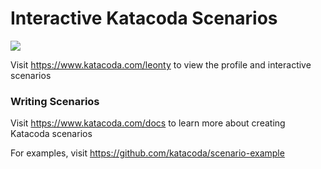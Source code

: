 # Interactive Katacoda Scenarios

[![](http://shields.katacoda.com/katacoda/leonty/count.svg)](https://www.katacoda.com/leonty "Get your profile on Katacoda.com")

Visit https://www.katacoda.com/leonty to view the profile and interactive scenarios

### Writing Scenarios
Visit https://www.katacoda.com/docs to learn more about creating Katacoda scenarios

For examples, visit https://github.com/katacoda/scenario-example
